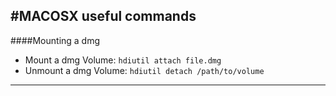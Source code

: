 #MACOSX useful commands
---

####Mounting a dmg 
* Mount a dmg Volume: `hdiutil attach file.dmg`
* Unmount a dmg Volume: `hdiutil detach /path/to/volume`
---
